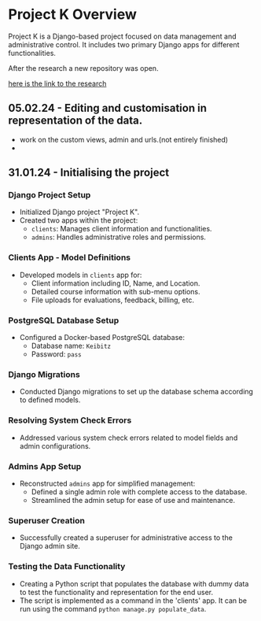# Project K Overview

Project K is a Django-based project focused on data management and administrative control. It includes two primary
Django apps for different functionalities.

After the research a new repository was open. 

[here is the link to the research](https://github.com/PeterStoyanov83/research_for_project_K) 



## 05.02.24 - Editing and customisation in representation of the data. 

- work on the custom views, admin and urls.(not entirely finished)
- 

## 31.01.24 - Initialising the project 


### Django Project Setup

- Initialized Django project "Project K".
- Created two apps within the project:
    - `clients`: Manages client information and functionalities.
    - `admins`: Handles administrative roles and permissions.

### Clients App - Model Definitions

- Developed models in `clients` app for:
    - Client information including ID, Name, and Location.
    - Detailed course information with sub-menu options.
    - File uploads for evaluations, feedback, billing, etc.

### PostgreSQL Database Setup

- Configured a Docker-based PostgreSQL database:
    - Database name: `Keibitz`
    - Password: `pass`

### Django Migrations

- Conducted Django migrations to set up the database schema according to defined models.

### Resolving System Check Errors

- Addressed various system check errors related to model fields and admin configurations.

### Admins App Setup

- Reconstructed `admins` app for simplified management:
    - Defined a single admin role with complete access to the database.
    - Streamlined the admin setup for ease of use and maintenance.

### Superuser Creation

- Successfully created a superuser for administrative access to the Django admin site.


### Testing the Data Functionality

- Creating a Python script that populates the database with dummy data to test the functionality and representation for the end user.
- The script is implemented as a command in the 'clients' app. It can be run using the command `python manage.py populate_data`.

